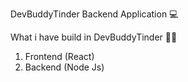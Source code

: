 DevBuddyTinder Backend Application 💻    

What i have build in DevBuddyTinder 👨‍💻
1) Frontend  (React)
2) Backend   (Node Js)
<!-- This both are communicating with API -->




